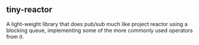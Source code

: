 ## tiny-reactor
A light-weight library that does pub/sub much like project reactor using a blocking queue, implementing some of the more commonly used operators from it.
